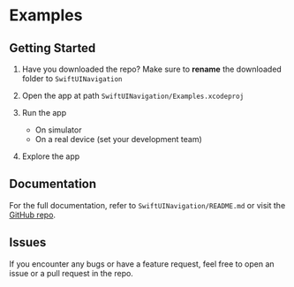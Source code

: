 # Examples

## Getting Started

1. Have you downloaded the repo? Make sure to **rename** the downloaded folder to `SwiftUINavigation`

2. Open the app at path `SwiftUINavigation/Examples.xcodeproj`

3. Run the app

    - On simulator
    - On a real device (set your development team)

4. Explore the app

## Documentation

For the full documentation, refer to `SwiftUINavigation/README.md` or visit the [GitHub repo](https://github.com/RobertDresler/SwiftUINavigation).

## Issues

If you encounter any bugs or have a feature request, feel free to open an issue or a pull request in the repo.
